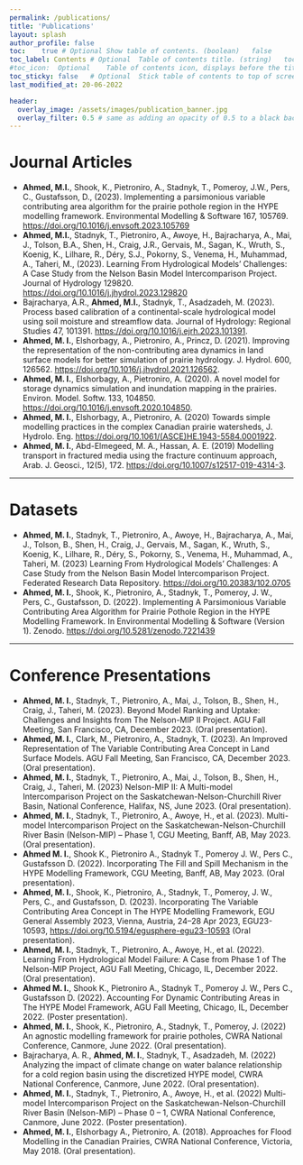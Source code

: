 ```yaml
---
permalink: /publications/
title: 'Publications'
layout: splash
author_profile: false
toc: 	true # Optional	Show table of contents. (boolean)	false
toc_label: Contents	# Optional	Table of contents title. (string)	toc_label in UI Text data file.
#toc_icon:	Optional	Table of contents icon, displays before the title. (string)	Font Awesome  file-alt icon. Other FA icons can be used instead.
toc_sticky: false	# Optional	Stick table of contents to top of screen.	false
last_modified_at: 20-06-2022

header:
  overlay_image: /assets/images/publication_banner.jpg
  overlay_filter: 0.5 # same as adding an opacity of 0.5 to a black background
---
```


# Journal Articles

* **Ahmed, M.I.**, Shook, K., Pietroniro, A., Stadnyk, T., Pomeroy, J.W., Pers, C., Gustafsson, D., (2023). Implementing a parsimonious variable contributing area algorithm for the prairie pothole region in the HYPE modelling framework. Environmental Modelling & Software 167, 105769. https://doi.org/10.1016/j.envsoft.2023.105769
* **Ahmed, M.I.**, Stadnyk, T., Pietroniro, A., Awoye, H., Bajracharya, A., Mai, J., Tolson, B.A., Shen, H., Craig, J.R., Gervais, M., Sagan, K., Wruth, S., Koenig, K., Lilhare, R., Déry, S.J., Pokorny, S., Venema, H., Muhammad, A., Taheri, M., (2023). Learning From Hydrological Models’ Challenges: A Case Study from the Nelson Basin Model Intercomparison Project. Journal of Hydrology 129820. https://doi.org/10.1016/j.jhydrol.2023.129820
* Bajracharya, A.R., **Ahmed, M.I.**, Stadnyk, T., Asadzadeh, M. (2023). Process based calibration of a continental-scale hydrological model using soil moisture and streamflow data. Journal of Hydrology: Regional Studies 47, 101391. https://doi.org/10.1016/j.ejrh.2023.101391.
* **Ahmed, M. I.**, Elshorbagy, A., Pietroniro, A., Princz, D. (2021). Improving the representation of the non-contributing area dynamics in land surface models for better simulation of prairie hydrology. J. Hydrol. 600, 126562. https://doi.org/10.1016/j.jhydrol.2021.126562.
* **Ahmed, M. I.**, Elshorbagy, A., Pietroniro, A. (2020). A novel model for storage dynamics simulation and inundation mapping in the prairies. Environ. Model. Softw. 133, 104850. https://doi.org/10.1016/j.envsoft.2020.104850.
* **Ahmed, M. I.**, Elshorbagy, A., Pietroniro, A. (2020) Towards simple modelling practices in the complex Canadian prairie watersheds, J. Hydrolo. Eng. https://doi.org/10.1061/(ASCE)HE.1943-5584.0001922.
* **Ahmed, M. I.**, Abd-Elmegeed, M. A., Hassan, A. E. (2019) Modelling transport in fractured media using the fracture continuum approach, Arab. J. Geosci., 12(5), 172. https://doi.org/10.1007/s12517-019-4314-3.


_________________


# Datasets

* **Ahmed, M. I.**, Stadnyk, T., Pietroniro, A., Awoye, H., Bajracharya, A., Mai, J., Tolson, B., Shen, H., Craig, J., Gervais, M., Sagan, K., Wruth, S., Koenig, K., Lilhare, R., Déry, S., Pokorny, S., Venema, H., Muhammad, A., Taheri, M. (2023) Learning From Hydrological Models’ Challenges: A Case Study from the Nelson Basin Model Intercomparison Project. Federated Research Data Repository. https://doi.org/10.20383/102.0705
* **Ahmed, M. I.**, Shook, K., Pietroniro, A., Stadnyk, T., Pomeroy, J. W., Pers, C., Gustafsson, D. (2022). Implementing A Parsimonious Variable Contributing Area Algorithm for Prairie Pothole Region in the HYPE Modelling Framework. In Environmental Modelling & Software (Version 1). Zenodo. https://doi.org/10.5281/zenodo.7221439

_________________


# Conference Presentations

* **Ahmed, M. I.**, Stadnyk, T., Pietroniro, A., Mai, J., Tolson, B., Shen, H., Craig, J., Taheri, M. (2023). Beyond Model Ranking and Uptake: Challenges and Insights from The Nelson-MIP II Project. AGU Fall Meeting, San Francisco, CA, December 2023. (Oral presentation).
* **Ahmed, M. I.**, Clark, M., Pietroniro, A., Stadnyk, T. (2023). An Improved Representation of The Variable Contributing Area Concept in Land Surface Models. AGU Fall Meeting, San Francisco, CA, December 2023. (Oral presentation).
* **Ahmed, M. I.**, Stadnyk, T., Pietroniro, A., Mai, J., Tolson, B., Shen, H., Craig, J., Taheri, M. (2023) Nelson-MIP II: A Multi-model Intercomparison Project on the Saskatchewan-Nelson-Churchill River Basin, National Conference, Halifax, NS, June 2023. (Oral presentation).
* **Ahmed, M. I.**, Stadnyk, T., Pietroniro, A., Awoye, H., et al. (2023). Multi-model Intercomparison Project on the Saskatchewan-Nelson-Churchill River Basin (Nelson-MIP) – Phase 1, CGU Meeting, Banff, AB, May 2023. (Oral presentation).
* **Ahmed M. I.**, Shook K., Pietroniro A., Stadnyk T., Pomeroy J. W., Pers C., Gustafsson D. (2022). Incorporating The Fill and Spill Mechanism in the HYPE Modelling Framework, CGU Meeting, Banff, AB, May 2023. (Oral presentation).
* **Ahmed, M. I.**, Shook, K., Pietroniro, A., Stadnyk, T., Pomeroy, J. W., Pers, C., and Gustafsson, D. (2023). Incorporating The Variable Contributing Area Concept in The HYPE Modelling Framework, EGU General Assembly 2023, Vienna, Austria, 24–28 Apr 2023, EGU23-10593, https://doi.org/10.5194/egusphere-egu23-10593 (Oral presentation).
* **Ahmed, M. I.**, Stadnyk, T., Pietroniro, A., Awoye, H., et al. (2022). Learning From Hydrological Model Failure: A Case from Phase 1 of The Nelson-MIP Project, AGU Fall Meeting, Chicago, IL, December 2022. (Oral presentation).
* **Ahmed M. I.**, Shook K., Pietroniro A., Stadnyk T., Pomeroy J. W., Pers C., Gustafsson D. (2022). Accounting For Dynamic Contributing Areas in The HYPE Model Framework, AGU Fall Meeting, Chicago, IL, December 2022. (Poster presentation).
* **Ahmed, M. I.**, Shook, K., Pietroniro, A., Stadnyk, T., Pomeroy, J. (2022) An agnostic modelling framework for prairie potholes, CWRA National Conference, Canmore, June 2022. (Oral presentation).
* Bajracharya, A. R., **Ahmed, M. I.**, Stadnyk, T., Asadzadeh, M. (2022) Analyzing the impact of climate change on water balance relationship for a cold region basin using the discretized HYPE model, CWRA National Conference, Canmore, June 2022. (Oral presentation).
* **Ahmed, M. I.**, Stadnyk, T., Pietroniro, A., Awoye, H., et al. (2022) Multi-model Intercomparison Project on the Saskatchewan-Nelson-Churchill River Basin (Nelson-MiP) – Phase 0 – 1, CWRA National Conference, Canmore, June 2022. (Poster presentation).
* **Ahmed, M. I.**, Elshorbagy A., Pietroniro, A. (2018). Approaches for Flood Modelling in the Canadian Prairies, CWRA National Conference, Victoria, May 2018. (Oral presentation).
